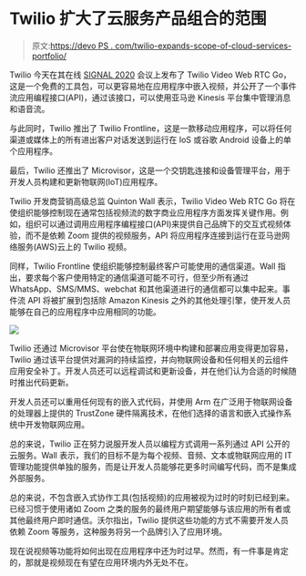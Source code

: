 # Twilio 扩大了云服务产品组合的范围

> 原文:[https://devo PS . com/twilio-expands-scope-of-cloud-services-portfolio/](https://devops.com/twilio-expands-scope-of-cloud-services-portfolio/)

Twilio 今天在其在线 [SIGNAL 2020](https://signal.twilio.com/) 会议上发布了 Twilio Video Web RTC Go，这是一个免费的工具包，可以更容易地在应用程序中嵌入视频，并公开了一个事件流应用编程接口(API)，通过该接口，可以使用亚马逊 Kinesis 平台集中管理消息和语音流。

与此同时，Twilio 推出了 Twilio Frontline，这是一款移动应用程序，可以将任何渠道或媒体上的所有进出客户对话发送到运行在 IoS 或谷歌 Android 设备上的单个应用程序。

最后，Twilio 还推出了 Microvisor，这是一个交钥匙连接和设备管理平台，用于开发人员构建和更新物联网(IoT)应用程序。

Twilio 开发商营销高级总监 Quinton Wall 表示，Twilio Video Web RTC Go 将在使组织能够控制现在通常包括视频流的数字商业应用程序方面发挥关键作用。例如，组织可以通过调用应用程序编程接口(API)来提供自己品牌下的交互式视频体验，而不是依赖 Zoom 提供的视频服务，API 将应用程序连接到运行在亚马逊网络服务(AWS)云上的 Twilio 视频。

同样，Twilio Frontline 使组织能够控制最终客户可能使用的通信渠道。Wall 指出，要求每个客户使用特定的通信渠道可能不可行，但至少所有通过 WhatsApp、SMS/MMS、webchat 和其他渠道进行的通信都可以集中起来。事件流 API 将被扩展到包括除 Amazon Kinesis 之外的其他处理引擎，使开发人员能够在自己的应用程序中应用相同的功能。

![](../Images/f4cebca224ca64996144a318f3160c9d.png)

Twilio 还通过 Microvisor 平台使在物联网环境中构建和部署应用变得更加容易，Twilio 通过该平台提供对漏洞的持续监控，并向物联网设备和任何相关的云组件应用安全补丁。开发人员还可以远程调试和更新设备，并在他们认为合适的时候随时推出代码更新。

开发人员还可以重用任何现有的嵌入式代码，并使用 Arm 在广泛用于物联网设备的处理器上提供的 TrustZone 硬件隔离技术，在他们选择的语言和嵌入式操作系统中开发物联网应用。

总的来说，Twilio 正在努力说服开发人员以编程方式调用一系列通过 API 公开的云服务。Wall 表示，我们的目标不是为每个视频、音频、文本或物联网应用的 IT 管理功能提供单独的服务，而是让开发人员能够花更多时间编写代码，而不是集成外部服务。

总的来说，不包含嵌入式协作工具(包括视频)的应用被视为过时的时刻已经到来。已经习惯于使用诸如 Zoom 之类的服务的最终用户期望能够与该应用的所有者或其他最终用户即时通信。沃尔指出，Twilio 提供这些功能的方式不需要开发人员依赖 Zoom 等服务，这种服务将另一个品牌引入了应用环境。

现在说视频等功能将如何出现在应用程序中还为时过早。然而，有一件事是肯定的，那就是视频现在有望在应用环境内外无处不在。